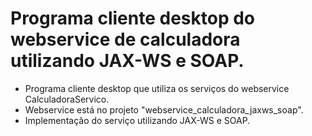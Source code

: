 # Programa cliente desktop do webservice de calculadora utilizando JAX-WS e SOAP.

- Programa cliente desktop que utiliza os serviços do webservice CalculadoraServico.
- Webservice está no projeto "webservice_calculadora_jaxws_soap".
- Implementação do serviço utilizando JAX-WS e SOAP.